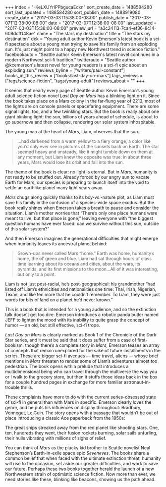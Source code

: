 +++
index = "-KeLXUYrIPPbgucaEdxn"
sort_create_date = 1488584280
sort_last_updated = 1488584280
sort_publish_date = 1488919080
create_date = "2017-03-03T15:38:00-08:00"
publish_date = "2017-03-07T12:38:00-08:00"
date = "2017-03-07T12:38:00-08:00"
last_updated = "2017-03-03T15:38:00-08:00"
preview_url = "a3c24113-7ca4-ef36-8c14-608dcff148ae"
name = "The stars my destination"
title = "The stars my destination"
dek = "Young adult author Kevin Emerson's latest book is a sci-fi spectacle about a young man trying to save his family from an exploding sun. It's just might point to a happy new Northwest trend in science fiction."
facebookauto = "Seattle author Kevin Emerson's latest novel continues in a modern Northwest sci-fi tradition."
twitterauto = "Seattle author @kcemerson's latest novel for young readers is a sci-fi epic about an exploding sun."
reviews_byline = ["writers/paul-constant"]
books_in_this_review = ["books/last-day-on-mars"]
tags_reviews = ["tags/science-fiction", "tags/young-adult"]
reviews_about = ""
+++

It seems that nearly every page of Seattle author Kevin Emerson’s young adult science fiction novel *Last Day on Mars* has a blinking light on it. Since the book takes place on a Mars colony in the far-flung year of 2213, most of the lights are on console panels or spacefaring equipment. There are some signal lights, too, and a few twinkling stars. But the book is really about one giant blinking light: the sun, billions of years ahead of schedule, is about to go supernova and then collapse, rendering our solar system inhospitable. 

The young man at the heart of *Mars*, Liam, observes that the sun…

<blockquote>…had darkened from a warm yellow to a fiery orange, a color like you’d only ever see in pictures of the sunsets back on Earth. The star seemed heavy and unsteady, like it might tumble down on them at any moment, but Liam knew the opposite was true: in about three years, Mars would lose its orbit and fall into the sun.</blockquote>

The theme of the book is clear: no light is eternal. But in *Mars*, humanity is not ready to be snuffed out. Already forced by our angry sun to vacate Earth for Mars, our species is preparing to launch itself into the void to settle an earthlike planet many light years away.  

*Mars* chugs along quickly thanks to its boy-vs.-nature plot, as Liam must save his family in the confusion of a species-wide space exodus. But the book really shines when Emerson takes a breath to pause and consider the situation. Liam’s mother worries that “There’s only one place humans were meant to live, but that place is gone,” leaving everyone with “the biggest question humans have ever faced: can we survive without this sun, outside of this solar system?”

And then Emerson imagines the generational difficulties that might emerge when humanity leaves its ancestral planet behind:

<blockquote>Grown-ups never called Mars “home.” Earth was home, humanity’s home, the ol’ green and blue. Liam had sat through hours of class time learning about its oceans and cities, about the wars, its pyramids, and its first missions to the moon…All of it was interesting, but only to a point.</blockquote>

Liam is not just post-racial, he’s post-geographical: his grandmother “had listed off Liam’s ethnicities and nationalities one time: Thai, Irish, Nigerian, Texan, and like ten more that he couldn’t remember. To Liam, they were just words for bits of land on a planet he’d never known.”

This is a book that is intended for a young audience, and so the extinction talk doesn’t get too dire. Emerson introduces a robotic panda butler named JEFF to lighten the mood with its inability to quite grasp the concept of humor — an old, but still effective, sci-fi trope. 

*Last Day on Mars* is clearly marked as Book 1 of the Chronicle of the Dark Star series, and it must be said that it does suffer from a case of first-bookism; though there’s a complete story in *Mars*, Emerson teases an array of concepts that remain unexplored for the sake of future installments in the series. These are bigger sci-fi avenues — time travel, aliens — whose brief mentions in *Mars* threaten to render some of Liam’s adventures almost too pedestrian. The book opens with a prelude that introduces a multidimensional being who can travel through the multiverse the way you or I walk to the grocery store, but then it stuffs those ideas back in the box for a couple hundred pages in exchange for more familiar astronaut-in-trouble thrills.

These complaints have more to do with the current series-obsessed state of sci-fi in general than with Mars in specific. Emerson clearly loves the genre, and he puts his influences on display throughout: Bradbury, Vonnegut, Le Guin. The story opens with a passage that wouldn’t be out of place introducing a classic Ace paperback from the 1950s:

The great ships streaked away from the red planet like shooting stars. One, ten, hundreds they went, their fusion rockets burning, solar sails unfurling, their hulls vibrating with millions of sighs of relief.

You can think of *Mars* as the plucky kid brother to Seattle novelist Neal Stephenson’s Earth-in-exile space epic *Seveneves*. The books share a common belief that when faced with the ultimate extinction threat, humanity will rise to the occasion, set aside our greater difficulties, and work to save our future. Perhaps these two books together herald the launch of a new Northwestern strain of optimistic science fiction. Now more than ever, we need stories like these, blinking like beacons, showing us the path ahead.


